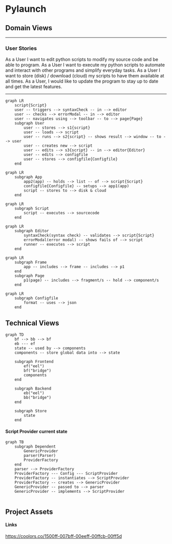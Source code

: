 # Pylaunch

## Domain Views

---

### User Stories

As a User I want to edit python scripts to modify my source code and be able to program.
As a User I want to execute my python scripts to automate and interact with other programs and simplify everyday tasks.
As a User I want to store (disk) / download (cloud) my scripts to have them available at all times.
As a User, I would like to update the program to stay up to date and get the latest features.

---

```mermaid
graph LR
	script{Script}
	user -- triggers --> syntaxCheck -- in --> editor
	user -- checks --> errorModal -- in --> editor
	user -- navigates using --> toolbar -- to --> page{Page}
	subgraph User
        user -- stores --> s1{script}
        user -- loads --> script
        user -- runs --> s2{script} -- shows result --> window -- to --> user
        user -- creates new --> script
        user -- edits --> s3{script} -- in --> editor{Editor}
	    user -- edits --> configfile
        user -- stores --> configfile{Configfile}
	end
```

```mermaid
graph LR
	subgraph App
        app2(app) -- holds --> list -- of --> script{Script}
        configfile{Configfile} -- setups --> app1(app)
        script -- stores to --> disk & cloud
	end
```

```mermaid
graph LR
    subgraph Script
        script -- executes --> sourcecode
    end
```

```mermaid
graph LR
	subgraph Editor
		syntaxCheck(syntax check) -- validates --> script{Script}
		errorModal(error modal) -- shows fails of --> script
		runner -- executes --> script
	end
```

```mermaid
graph LR
	subgraph Frame
		app -- includes --> frame -- includes --> p1
	end
	subgraph Page
		p1(page) -- includes --> fragment/s -- hold --> component/s
	end
```

```mermaid
graph LR
	subgraph Configfile
		format -- uses --> json
	end
```



## Technical Views

````mermaid
graph TD
	bf --> bb --> bf
	eb --- ef
	state -- used by --> components
	components -- store global data into --> state
	
	subgraph Frontend
		ef("eel")
		bf("bridge")
		components
	end

	subgraph Backend
		eb("eel")
		bb("bridge")
	end
	
	subgraph Store
		state
	end
````

#### Script Provider current state

```mermaid
graph TB
	subgraph Dependent
        GenericProvider
        parser(Parser)
		ProviderFactory
	end
	parser --> ProviderFactory
	ProviderFactory --- Config --- ScriptProvider
	ProviderFactory -- instantiates --> ScriptProvider
	ProviderFactory -- creates --> GenericProvider
	GenericProvider -- passed to --> parser
	GenericProvider -- implements --> ScriptProvider
	
```

## Project Assets

#### Links

https://coolors.co/1500ff-007bff-00eeff-00ffcb-00ff5d